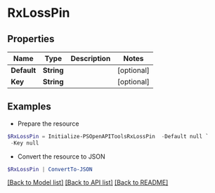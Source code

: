 # RxLossPin
## Properties

Name | Type | Description | Notes
------------ | ------------- | ------------- | -------------
**Default** | **String** |  | [optional] 
**Key** | **String** |  | [optional] 

## Examples

- Prepare the resource
```powershell
$RxLossPin = Initialize-PSOpenAPIToolsRxLossPin  -Default null `
 -Key null
```

- Convert the resource to JSON
```powershell
$RxLossPin | ConvertTo-JSON
```

[[Back to Model list]](../README.md#documentation-for-models) [[Back to API list]](../README.md#documentation-for-api-endpoints) [[Back to README]](../README.md)

